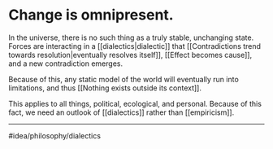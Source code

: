 # Change is omnipresent.
In the universe, there is no such thing as a truly stable, unchanging state. Forces are interacting in a [[dialectics|dialectic]] that [[Contradictions trend towards resolution|eventually resolves itself]], [[Effect becomes cause]], and a new contradiction emerges. 

Because of this, any static model of the world will eventually run into limitations, and thus [[Nothing exists outside its context]]. 

This applies to all things, political, ecological, and personal. Because of this fact, we need an outlook of [[dialectics]] rather than [[empiricism]]. 

---
#idea/philosophy/dialectics 
